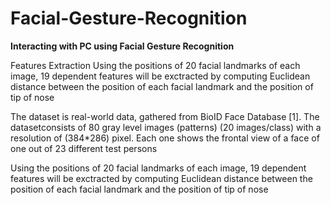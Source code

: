 # Facial-Gesture-Recognition
<b>Interacting with PC using Facial Gesture Recognition</b>

Features Extraction
Using the positions of 20 facial landmarks of each image, 19 dependent features will be exctracted by
computing Euclidean distance between the position of each facial landmark and the position of tip of nose


The dataset is real-world data, gathered from BioID Face Database [1]. The datasetconsists of 80 gray level
images (patterns) (20 images/class) with a resolution of (384*286) pixel. Each one shows the frontal view of
a face of one out of 23 different test persons


Using the positions of 20 facial landmarks of each image, 19 dependent features will be exctracted by
computing Euclidean distance between the position of each facial landmark and the position of tip of nose
